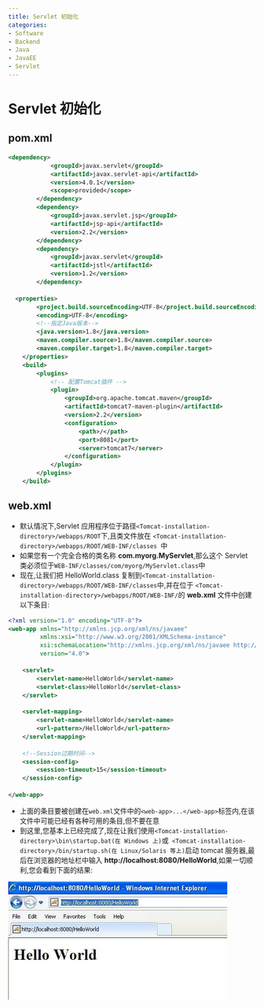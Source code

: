 ```yaml
---
title: Servlet 初始化
categories:
- Software
- Backend
- Java
- JavaEE
- Servlet
---
```

# Servlet 初始化

## pom.xml

```xml
<dependency>
            <groupId>javax.servlet</groupId>
            <artifactId>javax.servlet-api</artifactId>
            <version>4.0.1</version>
            <scope>provided</scope>
        </dependency>
        <dependency>
            <groupId>javax.servlet.jsp</groupId>
            <artifactId>jsp-api</artifactId>
            <version>2.2</version>
        </dependency>
        <dependency>
            <groupId>javax.servlet</groupId>
            <artifactId>jstl</artifactId>
            <version>1.2</version>
        </dependency>

  <properties>
        <project.build.sourceEncoding>UTF-8</project.build.sourceEncoding>
        <encoding>UTF-8</encoding>
        <!--指定Java版本-->
        <java.version>1.8</java.version>
        <maven.compiler.source>1.8</maven.compiler.source>
        <maven.compiler.target>1.8</maven.compiler.target>
    </properties>
    <build>
        <plugins>
            <!-- 配置Tomcat插件 -->
            <plugin>
                <groupId>org.apache.tomcat.maven</groupId>
                <artifactId>tomcat7-maven-plugin</artifactId>
                <version>2.2</version>
                <configuration>
                    <path>/</path>
                    <port>8081</port>
                    <server>tomcat7</server>
                </configuration>
            </plugin>
        </plugins>
    </build>
```

## web.xml

- 默认情况下,Servlet 应用程序位于路径` <Tomcat-installation-directory>/webapps/ROOT `下,且类文件放在 `<Tomcat-installation-directory>/webapps/ROOT/WEB-INF/classes `中
- 如果您有一个完全合格的类名称 **com.myorg.MyServlet**,那么这个 Servlet 类必须位于`WEB-INF/classes/com/myorg/MyServlet.class`中
- 现在,让我们把 HelloWorld.class 复制到`<Tomcat-installation-directory>/webapps/ROOT/WEB-INF/classes`中,并在位于 `<Tomcat-installation-directory>/webapps/ROOT/WEB-INF/`的 **web.xml** 文件中创建以下条目:

```xml
<?xml version="1.0" encoding="UTF-8"?>
<web-app xmlns="http://xmlns.jcp.org/xml/ns/javaee"
         xmlns:xsi="http://www.w3.org/2001/XMLSchema-instance"
         xsi:schemaLocation="http://xmlns.jcp.org/xml/ns/javaee http://xmlns.jcp.org/xml/ns/javaee/web-app_4_0.xsd"
         version="4.0">

    <servlet>
        <servlet-name>HelloWorld</servlet-name>
        <servlet-class>HelloWorld</servlet-class>
    </servlet>

    <servlet-mapping>
        <servlet-name>HelloWorld</servlet-name>
        <url-pattern>/HelloWorld</url-pattern>
    </servlet-mapping>

    <!--Session过期时间-->
    <session-config>
        <session-timeout>15</session-timeout>
    </session-config>

</web-app>
```

- 上面的条目要被创建在`web.xml`文件中的`<web-app>...</web-app>`标签内,在该文件中可能已经有各种可用的条目,但不要在意
- 到这里,您基本上已经完成了,现在让我们使用`<Tomcat-installation-directory>\bin\startup.bat(在 Windows 上)`或` <Tomcat-installation-directory>/bin/startup.sh(在 Linux/Solaris 等上)`启动 tomcat 服务器,最后在浏览器的地址栏中输入 **http://localhost:8080/HelloWorld**,如果一切顺利,您会看到下面的结果:

![](https://raw.githubusercontent.com/LuShan123888/Files/main/Pictures/2020-12-10-2020-11-15-servlet-example-5017053.jpg)

